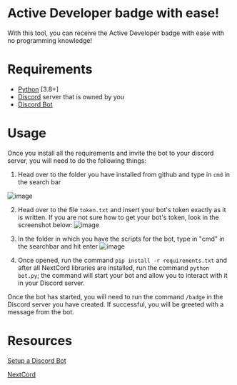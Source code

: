 # Active Developer badge with ease!

With this tool, you can receive the Active Developer badge with ease with no programming knowledge!

# Requirements
* [Python](https://www.python.org/downloads) [3.8+]
* [Discord](https://www.discord.com) server that is owned by you
* [Discord Bot](https://discord.com/developers/applications)

# Usage
Once you install all the requirements and invite the bot to your discord server, you will need to do the following things:

1. Head over to the folder you have installed from github and type in `cmd` in the search bar

![image](https://user-images.githubusercontent.com/54314787/220967953-36272243-9620-47c7-8ea6-caee08c7d870.png)

2. Head over to the file `token.txt` and insert your bot's token exactly as it is written. If you are not sure how to get your bot's token, look in the screenshot below:
![image](https://user-images.githubusercontent.com/54314787/220969565-6db5b59c-d4c1-408d-af2a-a52341e9b1e4.png)

3. In the folder in which you have the scripts for the bot, type in "cmd" in the searchbar and hit enter
![image](https://user-images.githubusercontent.com/54314787/220970196-3b4f0b4a-c14e-4d83-a965-710e0a94b132.png)

4. Once opened, run the command `pip install -r requirements.txt` and after all NextCord libraries are installed, run the command `python bot.py`; the command will start your bot and allow you to interact with it in your Discord server.

Once the bot has started, you will need to run the command `/badge` in the Discord server you have created. If successful, you will be greeted with a message from the bot.

# Resources
[Setup a Discord Bot](https://www.youtube.com/watch?v=PpYw7lQiNqI)

[NextCord](https://docs.nextcord.dev/en/stable/)
